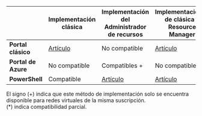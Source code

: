 | | **Implementación clásica** | **Implementación del Administrador de recursos** | **Implementaciones de clásica a Resource Manager** |
|----------------------------------------|-------------|----------------------|---------------------------------|
| **Portal clásico** | [Artículo](../articles/vpn-gateway/virtual-networks-configure-vnet-to-vnet-connection.md) | No compatible | [Artículo](../articles/vpn-gateway/vpn-gateway-connect-different-deployment-models-portal.md) |
| **Portal de Azure** | No compatible | Compatibles + | No compatible |
| **PowerShell** | Compatible | [Artículo](../articles/vpn-gateway/vpn-gateway-vnet-vnet-rm-ps.md) | [Artículo](../articles/vpn-gateway/vpn-gateway-connect-different-deployment-models-powershell.md)

El signo (+) indica que este método de implementación solo se encuentra disponible para redes virtuales de la misma suscripción. <br>(*) indica compatibilidad parcial.

<!---HONumber=AcomDC_0831_2016-->